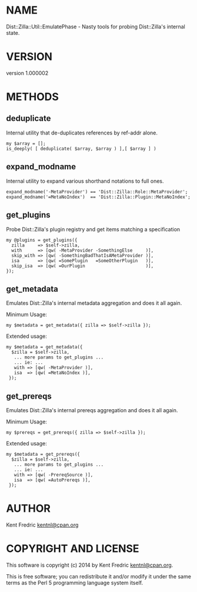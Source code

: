 # NAME

Dist::Zilla::Util::EmulatePhase - Nasty tools for probing Dist::Zilla's internal state.

# VERSION

version 1.000002

# METHODS

## deduplicate

Internal utility that de-duplicates references by ref-addr alone.

    my $array = [];
    is_deeply( [ deduplicate( $array, $array ) ],[ $array ] )

## expand\_modname

Internal utility to expand various shorthand notations to full ones.

    expand_modname('-MetaProvider') == 'Dist::Zilla::Role::MetaProvider';
    expand_modname('=MetaNoIndex')  == 'Dist::Zilla::Plugin::MetaNoIndex';

## get\_plugins

Probe Dist::Zilla's plugin registry and get items matching a specification

    my @plugins = get_plugins({
      zilla     => $self->zilla,
      with      => [qw( -MetaProvider -SomethingElse     )],
      skip_with => [qw( -SomethingBadThatIsAMetaProvider )],
      isa       => [qw( =SomePlugin   =SomeOtherPlugin   )],
      skip_isa  => [qw( =OurPlugin                       )],
    });

## get\_metadata

Emulates Dist::Zilla's internal metadata aggregation and does it all again.

Minimum Usage:

    my $metadata = get_metadata({ zilla => $self->zilla });

Extended usage:

    my $metadata = get_metadata({
      $zilla = $self->zilla,
       ... more params to get_plugins ...
       ... ie: ...
       with => [qw( -MetaProvider )],
       isa  => [qw( =MetaNoIndex )],
     });

## get\_prereqs

Emulates Dist::Zilla's internal prereqs aggregation and does it all again.

Minimum Usage:

    my $prereqs = get_prereqs({ zilla => $self->zilla });

Extended usage:

    my $metadata = get_prereqs({
      $zilla = $self->zilla,
       ... more params to get_plugins ...
       ... ie: ...
       with => [qw( -PrereqSource )],
       isa  => [qw( =AutoPrereqs )],
     });

# AUTHOR

Kent Fredric <kentnl@cpan.org>

# COPYRIGHT AND LICENSE

This software is copyright (c) 2014 by Kent Fredric <kentnl@cpan.org>.

This is free software; you can redistribute it and/or modify it under
the same terms as the Perl 5 programming language system itself.
